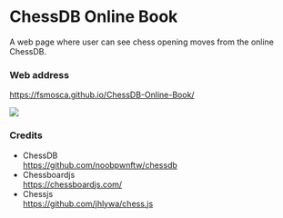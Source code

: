 # ChessDB Online Book
A web page where user can see chess opening moves from the online ChessDB.

### Web address
https://fsmosca.github.io/ChessDB-Online-Book/

![](https://i.imgur.com/IWOIbQP.png)

### Credits
* ChessDB<br>
https://github.com/noobpwnftw/chessdb
* Chessboardjs<br>
https://chessboardjs.com/
* Chessjs<br>
https://github.com/jhlywa/chess.js
